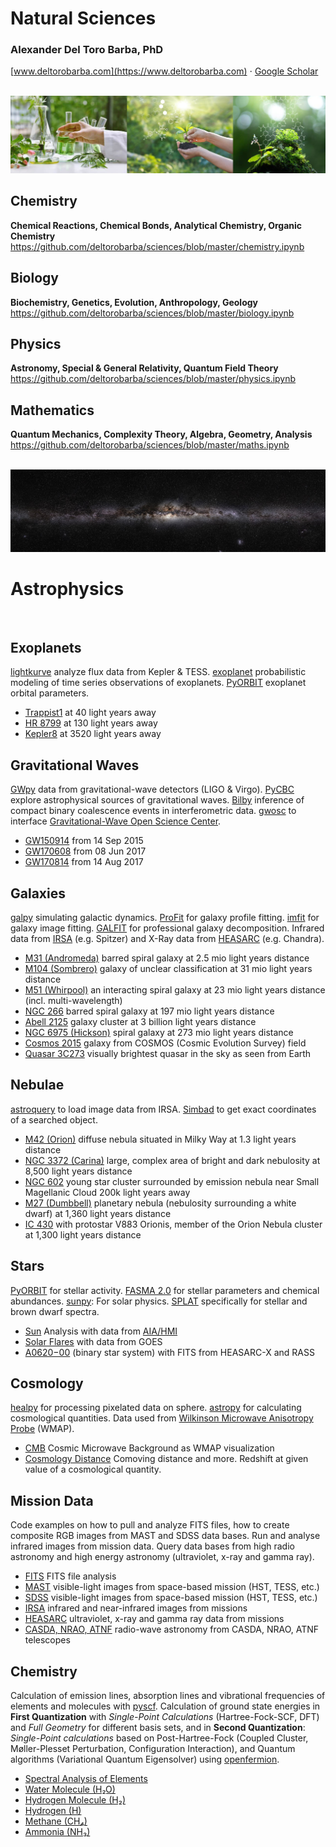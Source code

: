 # Natural Sciences

### Alexander Del Toro Barba, PhD

[www.deltorobarba.com](https://www.deltorobarba.com) $\cdot$ [Google Scholar](https://scholar.google.com/citations?hl=en&user=fddyK-wAAAAJ)

<br>

<img src="https://raw.githubusercontent.com/deltorobarba/repo/master/sciences_0000.png" alt="sciences">

<br>

## Chemistry

<b>Chemical Reactions, Chemical Bonds, Analytical Chemistry, Organic Chemistry</b><br>
https://github.com/deltorobarba/sciences/blob/master/chemistry.ipynb

## Biology

<b>Biochemistry, Genetics, Evolution, Anthropology, Geology</b><br>
https://github.com/deltorobarba/sciences/blob/master/biology.ipynb

## Physics

<b>Astronomy, Special & General Relativity, Quantum Field Theory</b><br>
https://github.com/deltorobarba/sciences/blob/master/physics.ipynb

## Mathematics

<b>Quantum Mechanics, Complexity Theory, Algebra, Geometry, Analysis</b><br>
https://github.com/deltorobarba/sciences/blob/master/maths.ipynb

<br>

<img src="https://raw.githubusercontent.com/deltorobarba/repo/master/sciences_2000.png" alt="sciences">

# Astrophysics

<br>


## Exoplanets

[lightkurve](https://github.com/lightkurve/lightkurve) analyze flux data from Kepler & TESS. [exoplanet](https://docs.exoplanet.codes/en/latest/) probabilistic modeling of time series observations of exoplanets. [PyORBIT](https://github.com/LucaMalavolta/PyORBIT) exoplanet orbital parameters.

* [Trappist1](https://github.com/deltorobarba/astrophysics/blob/main/exoplanet_trappist1.ipynb) at 40 light years away
* [HR 8799](https://github.com/deltorobarba/astrophysics/blob/main/exoplanet_HR8799.ipynb) at 130 light years away
* [Kepler8](https://github.com/deltorobarba/astrophysics/blob/main/exoplanet_kepler8.ipynb) at 3520 light years away

## Gravitational Waves

[GWpy](https://gwpy.github.io/docs/stable/) data from gravitational-wave detectors (LIGO & Virgo). [PyCBC](https://pycbc.org/) explore astrophysical sources of gravitational waves. [Bilby](https://lscsoft.docs.ligo.org/bilby/) inference of compact binary coalescence events in interferometric data. [gwosc](https://gwosc.readthedocs.io/en/stable/) to interface [Gravitational-Wave Open Science Center](https://gwosc.org).

* [GW150914](https://github.com/deltorobarba/astrophysics/blob/main/graviationalwave_GW150914.ipynb) from 14 Sep 2015
* [GW170608](https://github.com/deltorobarba/astrophysics/blob/main/graviationalwave_GW170608.ipynb) from 08 Jun 2017
* [GW170814](https://github.com/deltorobarba/astrophysics/blob/main/graviationalwave_GW170814.ipynb) from 14 Aug 2017

## Galaxies

[galpy](https://docs.galpy.org/en/v1.10.0/) simulating galactic dynamics. [ProFit](https://pypi.org/project/profit/) for galaxy profile fitting. [imfit](https://pyimfit.readthedocs.io/en/latest/overview.html) for galaxy image fitting. [GALFIT](https://users.obs.carnegiescience.edu/peng/work/galfit/galfit.html) for professional galaxy decomposition. Infrared data from [IRSA](https://irsa.ipac.caltech.edu/frontpage/) (e.g. Spitzer) and X-Ray data from [HEASARC](https://heasarc.gsfc.nasa.gov/docs/heasarc/xrayback.html) (e.g. Chandra).

* [M31 (Andromeda)](https://github.com/deltorobarba/astrophysics/blob/main/galaxy_M31.ipynb) barred spiral galaxy at 2.5 mio light years distance
* [M104 (Sombrero)](https://github.com/deltorobarba/astrophysics/blob/main/galaxy_M104.ipynb) galaxy of unclear classification at 31 mio light years distance
* [M51 (Whirpool)](https://github.com/deltorobarba/astrophysics/blob/main/galaxy_M51.ipynb) an interacting spiral galaxy at 23 mio light years distance (incl. multi-wavelength)
* [NGC 266](https://github.com/deltorobarba/astrophysics/blob/main/galaxy_NGC_266.ipynb) barred spiral galaxy at 197 mio light years distance
* [Abell 2125](https://github.com/deltorobarba/astrophysics/blob/main/galaxy_Abell_2125.ipynb) galaxy cluster at 3 billion light years distance
* [NGC 6975 (Hickson)](https://github.com/deltorobarba/astrophysics/blob/main/galaxy_NGC_6975.ipynb) spiral galaxy at 273 mio light years distance
* [Cosmos 2015](https://github.com/deltorobarba/astrophysics/blob/main/galaxy_COSMOS2015_591406.ipynb) galaxy from COSMOS (Cosmic Evolution Survey) field
* [Quasar 3C273](https://github.com/deltorobarba/astrophysics/blob/main/quasar_3C273.ipynb) visually brightest quasar in the sky as seen from Earth

## Nebulae

[astroquery](https://astroquery.readthedocs.io/en/latest/) to load image data from IRSA. [Simbad](https://simbad.cds.unistra.fr/simbad/) to get exact coordinates of a searched object. 

* [M42 (Orion)](https://github.com/deltorobarba/astrophysics/blob/main/nebula_M42.ipynb) diffuse nebula situated in Milky Way at 1.3 light years distance
* [NGC 3372 (Carina)](https://github.com/deltorobarba/astrophysics/blob/main/nebula_NGC_3372.ipynb) large, complex area of bright and dark nebulosity at 8,500 light years distance
* [NGC 602](https://github.com/deltorobarba/astrophysics/blob/main/nebula_NGC_602.ipynb) young star cluster surrounded by emission nebula near Small Magellanic Cloud 200k light years away
* [M27 (Dumbbell)](https://github.com/deltorobarba/astrophysics/blob/main/nebula_M27.ipynb)  planetary nebula (nebulosity surrounding a white dwarf) at 1,360 light years distance
* [IC 430](https://github.com/deltorobarba/astrophysics/blob/main/nebula_IC_430.ipynb) with protostar V883 Orionis, member of the Orion Nebula cluster at 1,300 light years distance

## Stars

[PyORBIT](https://github.com/LucaMalavolta/PyORBIT) for stellar activity. [FASMA 2.0](https://github.com/MariaTsantaki/FASMA-synthesis) for stellar parameters and chemical abundances. [sunpy](https://sunpy.org): For solar physics. [SPLAT](https://pypi.org/project/splat/) specifically for stellar and brown dwarf spectra.

* [Sun](https://github.com/deltorobarba/astrophysics/blob/main/star_sun.ipynb) Analysis with data from [AIA/HMI](https://sdo.gsfc.nasa.gov/data/aiahmi/)
* [Solar Flares](https://github.com/deltorobarba/astrophysics/blob/main/star_solarflare.ipynb) with data from GOES
* [A0620−00](https://github.com/deltorobarba/astrophysics/blob/main/star_A0620_00.ipynb) (binary star system) with FITS from HEASARC-X and RASS

## Cosmology

[healpy](https://healpy.readthedocs.io/en/latest/) for processing pixelated data on sphere. [astropy](https://docs.astropy.org/en/stable/cosmology/index.html) for calculating cosmological quantities. Data used from [Wilkinson Microwave Anisotropy Probe](https://map.gsfc.nasa.gov) (WMAP).

* [CMB](https://github.com/deltorobarba/astrophysics/blob/main/cosmology_cmb.ipynb) Cosmic Microwave Background as WMAP visualization
* [Cosmology Distance](https://github.com/deltorobarba/astrophysics/blob/main/cosmology_distance.ipynb) Comoving distance and more. Redshift at given value of a cosmological quantity.

## Mission Data
Code examples on how to pull and analyze FITS files, how to create composite RGB images from MAST and SDSS data bases. Run and analyse infrared images from mission data. Query data bases from high radio astronomy and high energy astronomy (ultraviolet, x-ray and gamma ray).
* [FITS](https://github.com/deltorobarba/astrophysics/blob/main/missions_fits.ipynb) FITS file analysis
* [MAST](https://github.com/deltorobarba/astrophysics/blob/main/missions_mast.ipynb) visible-light images from space-based mission (HST, TESS, etc.)
* [SDSS](https://github.com/deltorobarba/astrophysics/blob/main/missions_sdss.ipynb) visible-light images from space-based mission (HST, TESS, etc.)
* [IRSA](https://github.com/deltorobarba/astrophysics/blob/main/missions_irsa.ipynb) infrared and near-infrared images from missions
* [HEASARC](https://github.com/deltorobarba/astrophysics/blob/main/missions_heasarc.ipynb) ultraviolet, x-ray and gamma ray data from missions
* [CASDA, NRAO, ATNF](https://github.com/deltorobarba/astrophysics/blob/main/missions_radio.ipynb) radio-wave astronomy from CASDA, NRAO, ATNF telescopes


## Chemistry
Calculation of emission lines, absorption lines and vibrational frequencies of elements and molecules with [pyscf](https://pyscf.org). Calculation of ground state energies in **First Quantization** with *Single-Point Calculations* (Hartree-Fock-SCF, DFT) and *Full Geometry* for different basis sets, and in **Second Quantization**: *Single-Point calculations* based on Post-Hartree-Fock (Coupled Cluster, Møller-Plesset Perturbation, Configuration Interaction), and Quantum algorithms (Variational Quantum Eigensolver) using [openfermion](https://quantumai.google/openfermion/tutorials/intro_to_openfermion).

* [Spectral Analysis of Elements](https://github.com/deltorobarba/astrophysics/blob/main/chemistry_spectral_analysis.ipynb)
* [Water Molecule (H₂O)](https://github.com/deltorobarba/astrophysics/blob/main/chemistry_water_H2O.ipynb)
* [Hydrogen Molecule (H₂)](https://github.com/deltorobarba/astrophysics/blob/main/chemistry_hydrogen_H2.ipynb)
* [Hydrogen (H)](https://github.com/deltorobarba/astrophysics/blob/main/chemistry_hydrogen_H.ipynb)
* [Methane (CH₄)](https://github.com/deltorobarba/astrophysics/blob/main/chemistry_methane_CH4.ipynb)
* [Ammonia (NH₃)](https://github.com/deltorobarba/astrophysics/blob/main/chemistry_ammonia_NH3.ipynb)

<br>
